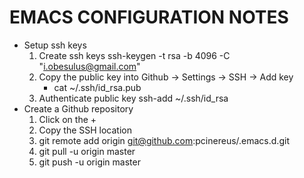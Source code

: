 EMACS CONFIGURATION NOTES
===========================

* Setup ssh keys
  1. Create ssh keys
     ssh-keygen -t rsa -b 4096 -C "i.obesulus@gmail.com"
  2. Copy the public key into Github -> Settings -> SSH -> Add key
     - cat ~/.ssh/id_rsa.pub
  3. Authenticate public key
     ssh-add ~/.ssh/id_rsa
* Create a Github repository
  1. Click on the +
  2. Copy the SSH location
  3. git remote add origin git@github.com:pcinereus/.emacs.d.git
  4. git pull -u origin master
  5. git push -u origin master

